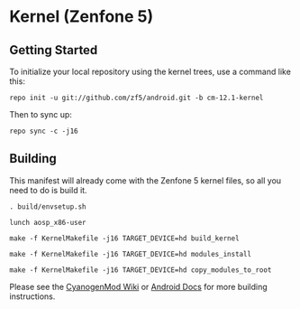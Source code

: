 Kernel (Zenfone 5)
==================

Getting Started
---------------

To initialize your local repository using the kernel trees, use a command like this:

    repo init -u git://github.com/zf5/android.git -b cm-12.1-kernel

Then to sync up:

    repo sync -c -j16

Building
--------

This manifest will already come with the Zenfone 5 kernel files,
so all you need to do is build it.

    . build/envsetup.sh

    lunch aosp_x86-user

    make -f KernelMakefile -j16 TARGET_DEVICE=hd build_kernel

    make -f KernelMakefile -j16 TARGET_DEVICE=hd modules_install

    make -f KernelMakefile -j16 TARGET_DEVICE=hd copy_modules_to_root

Please see the [CyanogenMod Wiki](http://wiki.cyanogenmod.org/) or [Android Docs](https://source.android.com/source/building.html) for more building instructions.
